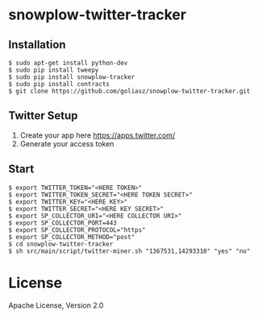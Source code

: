 # snowplow-twitter-tracker

## Installation
```
$ sudo apt-get install python-dev
$ sudo pip install tweepy
$ sudo pip install snowplow-tracker
$ sudo pip install contracts
$ git clone https://github.com/goliasz/snowplow-twitter-tracker.git
```
## Twitter Setup

1. Create your app here https://apps.twitter.com/
2. Generate your access token

## Start
```
$ export TWITTER_TOKEN="<HERE TOKEN>" 
$ export TWITTER_TOKEN_SECRET="<HERE TOKEN SECRET>" 
$ export TWITTER_KEY="<HERE KEY>" 
$ export TWITTER_SECRET="<HERE KEY SECRET>"
$ export SP_COLLECTOR_URI="<HERE COLLECTOR URI>"
$ export SP_COLLECTOR_PORT=443
$ export SP_COLLECTOR_PROTOCOL="https"
$ export SP_COLLECTOR_METHOD="post"
$ cd snowplow-twitter-tracker
$ sh src/main/script/twitter-miner.sh "1367531,14293310" "yes" "no"
```

# License
Apache License, Version 2.0
